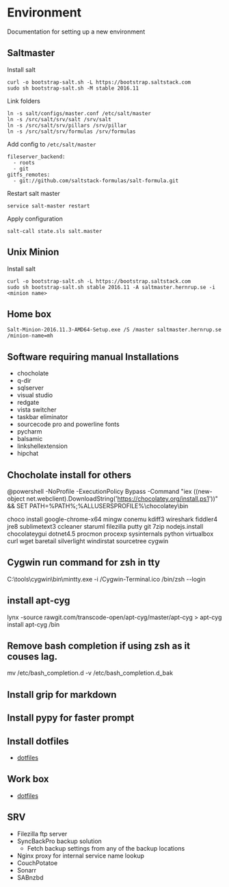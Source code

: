 # Environment
Documentation for setting up a new environment

## Saltmaster
Install salt

```
curl -o bootstrap-salt.sh -L https://bootstrap.saltstack.com
sudo sh bootstrap-salt.sh -M stable 2016.11
```

Link folders

```
ln -s salt/configs/master.conf /etc/salt/master
ln -s /src/salt/srv/salt /srv/salt
ln -s /src/salt/srv/pillars /srv/pillar
ln -s /src/salt/srv/formulas /srv/formulas
```

Add config to `/etc/salt/master`

```
fileserver_backend:
  - roots
  - git
gitfs_remotes:
  - git://github.com/saltstack-formulas/salt-formula.git

```

Restart salt master
```
service salt-master restart
```

Apply configuration
```
salt-call state.sls salt.master
```

## Unix Minion

Install salt
```
curl -o bootstrap-salt.sh -L https://bootstrap.saltstack.com
sudo sh bootstrap-salt.sh stable 2016.11 -A saltmaster.hernrup.se -i <minion name>
```


## Home box
```
Salt-Minion-2016.11.3-AMD64-Setup.exe /S /master saltmaster.hernrup.se /minion-name=mh
```

## Software requiring manual Installations
- chocholate
- q-dir
- sqlserver
- visual studio
- redgate
- vista switcher
- taskbar eliminator
- sourcecode pro and powerline fonts
- pycharm
- balsamic
- linkshellextension
- hipchat

## Chocholate install for others
@powershell -NoProfile -ExecutionPolicy Bypass -Command "iex ((new-object net.webclient).DownloadString('https://chocolatey.org/install.ps1'))" && SET PATH=%PATH%;%ALLUSERSPROFILE%\chocolatey\bin

choco install google-chrome-x64 mingw conemu kdiff3 wireshark fiddler4 jre8 sublimetext3 ccleaner staruml filezilla putty git 7zip nodejs.install chocolateygui dotnet4.5 procmon procexp sysinternals python virtualbox curl wget baretail silverlight windirstat sourcetree cygwin

## Cygwin run command for zsh in tty
C:\tools\cygwin\bin\mintty.exe -i /Cygwin-Terminal.ico /bin/zsh --login

## install apt-cyg
lynx -source rawgit.com/transcode-open/apt-cyg/master/apt-cyg > apt-cyg
install apt-cyg /bin

## Remove bash completion if using zsh as it couses lag.
mv /etc/bash_completion.d -v /etc/bash_completion.d_bak

## Install grip for markdown

## Install pypy for faster prompt

## Install dotfiles
- [dotfiles](https://github.com/Hernrup/dotfiles)

## Work box
- [dotfiles](https://github.com/Hernrup/dotfiles)

## SRV
- Filezilla ftp server
- SyncBackPro backup solution
  - Fetch backup settings from any of the backup locations
- Nginx proxy for internal service name lookup
- CouchPotatoe
- Sonarr
- SABnzbd

